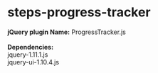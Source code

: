 steps-progress-tracker
======

 <b>jQuery plugin Name:</b> ProgressTracker.js <br/>
 <br/>
<b>Dependencies:</b> <br/>
jquery-1.11.1.js<br/>
jquery-ui-1.10.4.js
